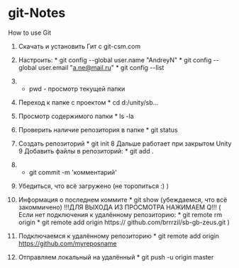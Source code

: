 # git-Notes
How to use Git
1. Скачать и установить Гит с git-csm.com
2. Настроить:   * git config --global user.name "AndreyN"
                * git config --global user.email "a.ne@mail.ru"
                * git config --list
3. * pwd - просмотр текущей папки
4. Переход к папке с проектом * cd d:/unity/sb...
5. Просмотр содержимого папки * ls -la
6. Проверить наличие репозитория в папке * git status
7. Создать репозиторий * git init
8 Дальше работает при закрытом Unity
9 Добавить файлы в репозиторий: * git add .
10. * git commit -m 'комментарий'
11.    Убедиться, что всё загружено (не торопиться :) )
12. Информация о последнем коммите * git show (убеждаемся, что всё закоммичено)
            !!!ДЛЯ ВЫХОДА ИЗ ПРОСМОТРА НАЖИМАЕМ Q!!!
    ( Если нет подключения к удалённому репозиторию: * git remote rm origin
                                                * git remote add origin https:// github.com/brrrzil/sb-gb-zeus.git
    )

14. Подключаемся к удалённому репозиторию * git remote add origin https://github.com/myreposname
15. Отправляем локальный на удалённый * git push -u origin master
